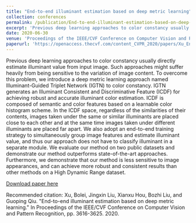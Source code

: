 ```yaml
---
title: "End-to-end illuminant estimation based on deep metric learning"
collection: conferences
permalink: /publication/End-to-end-illuminant-estimation-based-on-deep-metric-learning
excerpt: 'Previous deep learning approaches to color constancy usually directly estimate illuminant value from input image. Such approaches might suffer heavily from being sensitive to the variation of image content. To overcome this problem, we introduce a deep metric learning approach named Illuminant-Guided Triplet Network (IGTN) to color constancy. IGTN generates an Illuminant Consistent and Discriminative Feature (ICDF) for achieving robust and accurate illuminant color estimation. ICDF is composed of semantic and color features based on a learnable color histogram scheme. In the ICDF space, regardless of the similarities of their contents, images taken under the same or similar illuminants are placed close to each other and at the same time images taken under different illuminants are placed far apart. We also adopt an end-to-end training strategy to simultaneously group image features and estimate illuminant value, and thus our approach does not have to classify illuminant in a separate module. We evaluate our method on two public datasets and demonstrate our method outperforms state-of-the-art approaches. Furthermore, we demonstrate that our method is less sensitive to image appearances, and can achieve more robust and consistent results than other methods on a High Dynamic Range dataset.'
date: 2020-06-30
venue: 'Proceedings of the IEEE/CVF Conference on Computer Vision and Pattern Recognition (CVPR)'
paperurl: 'https://openaccess.thecvf.com/content_CVPR_2020/papers/Xu_End-to-End_Illuminant_Estimation_Based_on_Deep_Metric_Learning_CVPR_2020_paper.pdf'
---
```

Previous deep learning approaches to color constancy usually directly estimate illuminant value from input image. Such approaches might suffer heavily from being sensitive to the variation of image content. To overcome this problem, we introduce a deep metric learning approach named Illuminant-Guided Triplet Network (IGTN) to color constancy. IGTN generates an Illuminant Consistent and Discriminative Feature (ICDF) for achieving robust and accurate illuminant color estimation. ICDF is composed of semantic and color features based on a learnable color histogram scheme. In the ICDF space, regardless of the similarities of their contents, images taken under the same or similar illuminants are placed close to each other and at the same time images taken under different illuminants are placed far apart. We also adopt an end-to-end training strategy to simultaneously group image features and estimate illuminant value, and thus our approach does not have to classify illuminant in a separate module. We evaluate our method on two public datasets and demonstrate our method outperforms state-of-the-art approaches. Furthermore, we demonstrate that our method is less sensitive to image appearances, and can achieve more robust and consistent results than other methods on a High Dynamic Range dataset.

[Download paper here](https://openaccess.thecvf.com/content_CVPR_2020/papers/Xu_End-to-End_Illuminant_Estimation_Based_on_Deep_Metric_Learning_CVPR_2020_paper.pdf)

Recommended citation: Xu, Bolei, Jingxin Liu, Xianxu Hou, Bozhi Liu, and Guoping Qiu. "End-to-end illuminant estimation based on deep metric learning." In Proceedings of the IEEE/CVF Conference on Computer Vision and Pattern Recognition, pp. 3616-3625. 2020.
